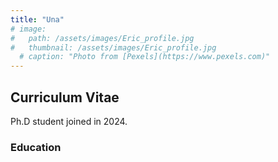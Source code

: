 ```yaml
---
title: "Una"
# image: 
#   path: /assets/images/Eric_profile.jpg
#   thumbnail: /assets/images/Eric_profile.jpg
  # caption: "Photo from [Pexels](https://www.pexels.com)"
---
```


<!-- <img src="{{ '/assets/images/Eric_profile.jpg' | relative_url }}" alt="Su" style="max-width: 300px; height: auto;"> -->

## Curriculum Vitae
Ph.D student joined in 2024.
### Education


<!-- ### Experience
- **Research Assistant**, XYZ Lab, 2018–Present
  - Conducted research on scRNA-seq and transcriptomics. -->

<!-- ### Publications
- **Chen, B.J., et al.** (2021). "Title of Paper." *Jou -->